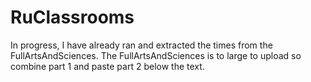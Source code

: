 # RuClassrooms
In progress, I have already ran and extracted the times from the FullArtsAndSciences.
The FullArtsAndSciences is to large to upload so combine part 1 and paste part 2 below the text.
